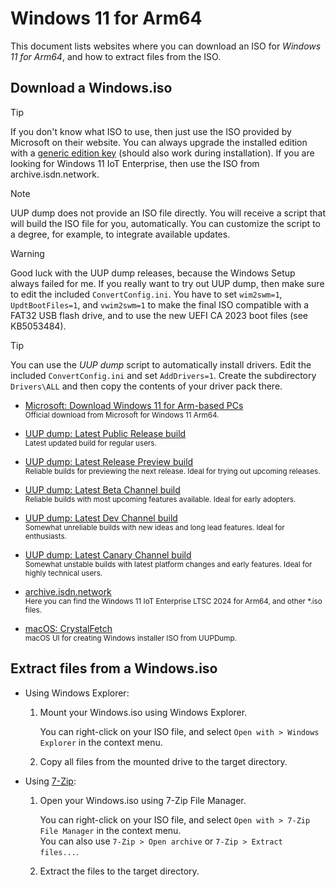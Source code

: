 # Windows 11 for Arm64

This document lists websites where you can download an ISO for *Windows 11 for Arm64*, and how to extract files from the ISO.

## Download a Windows.iso

> [!TIP]  
> If you don't know what ISO to use, then just use the ISO provided by Microsoft on their website. You can always upgrade the installed edition with a [generic edition key](https://github.com/dorian-osly/wgkl) (should also work during installation). If you are looking for Windows 11 IoT Enterprise, then use the ISO from archive.isdn.network.

> [!NOTE]  
> UUP dump does not provide an ISO file directly. You will receive a script that will build the ISO file for you, automatically. You can customize the script to a degree, for example, to integrate available updates.

> [!WARNING]  
> Good luck with the UUP dump releases, because the Windows Setup always failed for me. If you really want to try out UUP dump, then make sure to edit the included `ConvertConfig.ini`. You have to set `wim2swm=1`, `UpdtBootFiles=1`, and `vwim2swm=1` to make the final ISO compatible with a FAT32 USB flash drive, and to use the new UEFI CA 2023 boot files (see KB5053484).

> [!TIP]  
> You can use the *UUP dump* script to automatically install drivers. Edit the included `ConvertConfig.ini` and set `AddDrivers=1`. Create the subdirectory `Drivers\ALL` and then copy the contents of your driver pack there.

- [Microsoft: Download Windows 11 for Arm-based PCs](https://www.microsoft.com/en-gb/software-download/windows11arm64)  
    <sup>Official download from Microsoft for Windows 11 Arm64.</sup>

- [UUP dump: Latest Public Release build](https://uupdump.net/fetchupd.php?arch=arm64&ring=retail)  
    <sup>Latest updated build for regular users.</sup>

- [UUP dump: Latest Release Preview build](https://uupdump.net/fetchupd.php?arch=arm64&ring=rp)  
    <sup>Reliable builds for previewing the next release. Ideal for trying out upcoming releases.</sup>

- [UUP dump: Latest Beta Channel build](https://uupdump.net/fetchupd.php?arch=arm64&ring=wis)  
    <sup>Reliable builds with most upcoming features available. Ideal for early adopters.</sup>

- [UUP dump: Latest Dev Channel build](https://uupdump.net/fetchupd.php?arch=arm64&ring=wif)  
    <sup>Somewhat unreliable builds with new ideas and long lead features. Ideal for enthusiasts.</sup>

- [UUP dump: Latest Canary Channel build](https://uupdump.net/fetchupd.php?arch=arm64&ring=canary)  
    <sup>Somewhat unstable builds with latest platform changes and early features. Ideal for highly technical users.</sup>

- [archive.isdn.network](https://archive.isdn.network/artifacts/)  
    <sup>Here you can find the Windows 11 IoT Enterprise LTSC 2024 for Arm64, and other *.iso files.</sup>

- [macOS: CrystalFetch](https://github.com/TuringSoftware/CrystalFetch)  
    <sup>macOS UI for creating Windows installer ISO from UUPDump.</sup>

## Extract files from a Windows.iso

- Using Windows Explorer:

    1. Mount your Windows.iso using Windows Explorer.

        You can right-click on your ISO file, and select `Open with > Windows Explorer` in the context menu.

    2. Copy all files from the mounted drive to the target directory.

- Using [7-Zip](https://www.7-zip.org):

    1. Open your Windows.iso using 7-Zip File Manager.

        You can right-click on your ISO file, and select `Open with > 7-Zip File Manager` in the context menu.  
        You can also use `7-Zip > Open archive` or `7-Zip > Extract files...`.
    
    2. Extract the files to the target directory.
